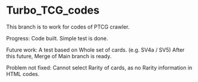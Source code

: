 # Turbo_TCG_codes

This branch is to work for codes of PTCG crawler.

Progress: Code built. Simple test is done. 

Future work: A test based on Whole set of cards. (e.g. SV4a / SV5)
After this future, Merge of Main branch is ready. 

Problem not fixed: Cannot select Rarity of cards, as no Rarity information in HTML codes. 